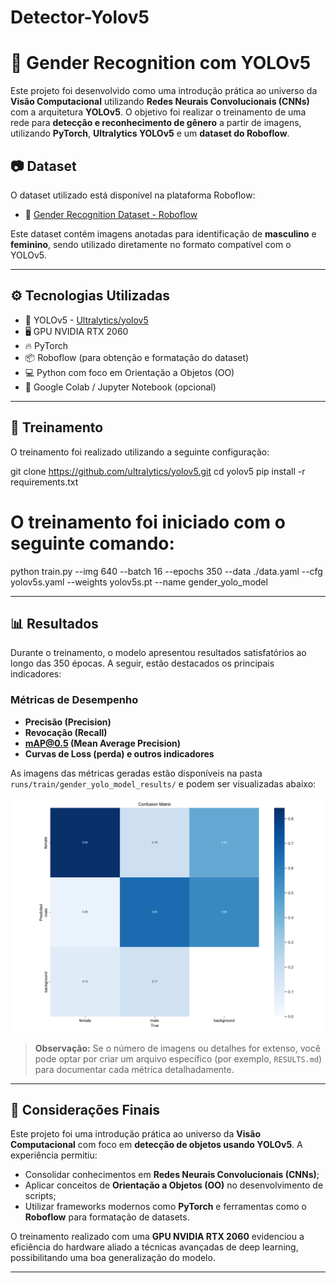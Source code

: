 # Detector-Yolov5

# 🧠 Gender Recognition com YOLOv5

Este projeto foi desenvolvido como uma introdução prática ao universo da **Visão Computacional** utilizando **Redes Neurais Convolucionais (CNNs)** com a arquitetura **YOLOv5**. O objetivo foi realizar o treinamento de uma rede para **detecção e reconhecimento de gênero** a partir de imagens, utilizando **PyTorch**, **Ultralytics YOLOv5** e um **dataset do Roboflow**.

## 📷 Dataset

O dataset utilizado está disponível na plataforma Roboflow:

- 🔗 [Gender Recognition Dataset - Roboflow](https://universe.roboflow.com/rehabcv/gender-recognition-ukake/dataset/4)

Este dataset contém imagens anotadas para identificação de **masculino** e **feminino**, sendo utilizado diretamente no formato compatível com o YOLOv5.

---

## ⚙️ Tecnologias Utilizadas

- 🧠 YOLOv5 - [Ultralytics/yolov5](https://github.com/ultralytics/yolov5)
- 🖥️ GPU NVIDIA RTX 2060
- 🔥 PyTorch
- 📦 Roboflow (para obtenção e formatação do dataset)
- 💻 Python com foco em Orientação a Objetos (OO)
- 🐍 Google Colab / Jupyter Notebook (opcional)

---

## 🚀 Treinamento

O treinamento foi realizado utilizando a seguinte configuração:

git clone https://github.com/ultralytics/yolov5.git
cd yolov5
pip install -r requirements.txt

# O treinamento foi iniciado com o seguinte comando:
python train.py --img 640 --batch 16 --epochs 350 --data ./data.yaml --cfg yolov5s.yaml --weights yolov5s.pt --name gender_yolo_model

---

## 📊 Resultados

Durante o treinamento, o modelo apresentou resultados satisfatórios ao longo das 350 épocas. A seguir, estão destacados os principais indicadores:

### Métricas de Desempenho

- **Precisão (Precision)**
- **Revocação (Recall)**
- **mAP@0.5 (Mean Average Precision)**
- **Curvas de Loss (perda) e outros indicadores**

As imagens das métricas geradas estão disponíveis na pasta `runs/train/gender_yolo_model_results/` e podem ser visualizadas abaixo:

<p align="center">
  <img src="/runs/train/exp2/confusion_matrix.png" width="500" alt="Curva de Loss">
</p>

> **Observação:** Se o número de imagens ou detalhes for extenso, você pode optar por criar um arquivo específico (por exemplo, `RESULTS.md`) para documentar cada métrica detalhadamente.

---

## 🧠 Considerações Finais

Este projeto foi uma introdução prática ao universo da **Visão Computacional** com foco em **detecção de objetos usando YOLOv5**. A experiência permitiu:

- Consolidar conhecimentos em **Redes Neurais Convolucionais (CNNs)**;
- Aplicar conceitos de **Orientação a Objetos (OO)** no desenvolvimento de scripts;
- Utilizar frameworks modernos como **PyTorch** e ferramentas como o **Roboflow** para formatação de datasets.

O treinamento realizado com uma **GPU NVIDIA RTX 2060** evidenciou a eficiência do hardware aliado a técnicas avançadas de deep learning, possibilitando uma boa generalização do modelo.

---


